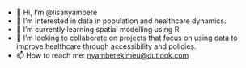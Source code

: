 - 👋 Hi, I’m @lisanyambere
- 👀 I’m interested in data in population and healthcare dynamics.
- 🌱 I’m currently learning spatial modelling using R
- 💞️ I’m looking to collaborate on projects that focus on using data to improve healthcare through accessibility and policies.
- 📫 How to reach me: nyamberekimeu@outlook.com

<!---
lisanyambere/lisanyambere is a ✨ special ✨ repository because its `README.md` (this file) appears on your GitHub profile.
You can click the Preview link to take a look at your changes.
--->

